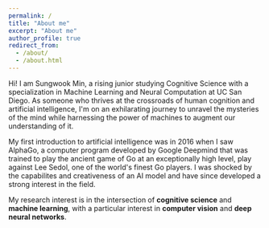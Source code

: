 ```yaml
---
permalink: /
title: "About me"
excerpt: "About me"
author_profile: true
redirect_from: 
  - /about/
  - /about.html
---
```


Hi! I am Sungwook Min, a rising junior studying Cognitive Science with a specialization in Machine Learning and Neural Computation at UC San Diego. As someone who thrives at the crossroads of human cognition and artificial intelligence, I'm on an exhilarating journey to unravel the mysteries of the mind while harnessing the power of machines to augment our understanding of it.

My first introduction to artificial intelligence was in 2016 when I saw AlphaGo, a computer program developed by Google Deepmind that was trained to play the ancient game of Go at an exceptionally high level, play against Lee Sedol, one of the world's finest Go players. I was shocked by the capabilites and creativeness of an AI model and have since developed a strong interest in the field.

My research interest is in the intersection of **cognitive science** and **machine learning**, with a particular interest in **computer vision** and **deep neural networks**.
